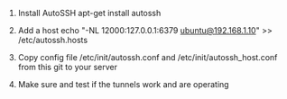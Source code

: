 1. Install AutoSSH
apt-get install autossh

2. Add a host 
echo "-NL 12000:127.0.0.1:6379 ubuntu@192.168.1.10" >> /etc/autossh.hosts

3. Copy config file /etc/init/autossh.conf and /etc/init/autossh_host.conf from this git to your server

4. Make sure and test if the tunnels work and are operating